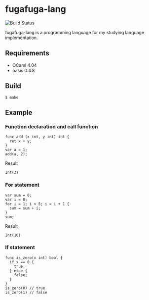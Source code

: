 # fugafuga-lang

[![Build Status](https://travis-ci.org/gyaneman/fugafuga-lang.svg?branch=master)](https://travis-ci.org/gyaneman/fugafuga-lang)

fugafuga-lang is a programming language for my studying language implementation.

## Requirements

- OCaml 4.04
- oasis 0.4.8

## Build

```
$ make
```

## Example

### Function declaration and call function

```
func add (x int, y int) int {
  ret x + y;
}
var a = 1;
add(a, 2);
```
Result
```
Int(3)
```

### For statement

```
var sum = 0;
var i = 0;
for i = 1; i < 5; i = i + 1 {
  sum = sum + i;
}
sum;
```
Result
```
Int(10)
```

### If statement

```
func is_zero(x int) bool {
  if x == 0 {
    true;
  } else {
    false;
  }
}
is_zero(0) // true
is_zero(1) // false
```
